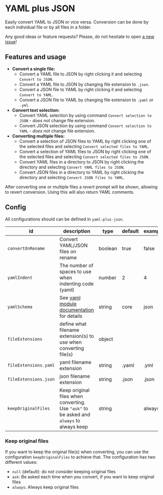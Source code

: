 # YAML plus JSON

Easily convert YAML to JSON or vice versa. Conversion can be done by each individual file or by all files in a folder.

Any good ideas or feature requests? Please, do not hesitate to open [a new issue](https://github.com/hilleer/vscode-yaml-plus-json/issues/new)!

## Features and usage

* **Convert a single file:**
	* Convert a YAML file to JSON by right clicking it and selecting `Convert to JSON`.
	* Convert a YAML file to JSON by changing file extension to `.json`.
	* Convert a JSON file to YAML by right clicking it and selecting `Convert to YAML`.
	* Convert a JSON file to YAML by changing file extension to `.yaml` or `.yml`.
* **Convert text selection:**
	* Convert YAML selection by using command `Convert selection to JSON` - _does not_ change file extension.
	* Convert JSON selection by using command `Convert selection to YAML` - _does not_ change file extension.
* **Converting multiple files:**
	* Convert a selection of JSON files to YAML by right clicking one of the selected files and selecting `Convert selected files to YAML`.
	* Convert a selection of YAML files to JSON by right clicking one of the selected files and selecting `Convert selected files to JSON`.
	* Convert YAML files in a directory to JSON by right clicking the directory and selecting `Convert YAML files to JSON`.
	* Convert JSON files in a directory to YAML by right clicking the directory and selecting `Convert JSON files to YAML`.

After converting one or multiple files a _revert_ prompt will be shown, allowing to revert conversion. Using this will also return YAML comments.

## Config

All configurations should can be defined in `yaml-plus-json`.

| id                    | description                                                                                                               | type    | default | example |
|-----------------------|---------------------------------------------------------------------------------------------------------------------------|---------|---------|---------|
| `convertOnRename`     | Convert YAML/JSON files on rename                                                                                         | boolean | true    | false   |
| `yamlIndent`          | The number of spaces to use when indenting code (yaml)                                                                    | number  | 2       | 4       |
| `yamlSchema`          | See [yaml module documentation](https://github.com/eemeli/yaml/blob/master/docs/03_options.md#schema-options) for details | string  | core    | json    |
| `fileExtensions`      | define what filename extension(s) to use when converting file(s)                                                          | object  |         |         |
| `fileExtensions.yaml` | yaml filename extension                                                                                                   | string  | .yaml   | .yml    |
| `fileExtensions.json` | json filename extension                                                                                                   | string  | .json   | .json   |
| `keepOriginalFiles`   | Keep original files when converting. Use `"ask"` to be asked and `always` to always keep                                    | string  |         | always  |

### Keep original files

If you want to keep the original file(s) when converting, you can use the configuration `keepOriginalFiles` to achieve that. The configuration has two different values:

* `null` (default): do not consider keeping original files
* `ask`: Be asked each time when you convert, if you want to keep original files
* `always`: Always keep original files
